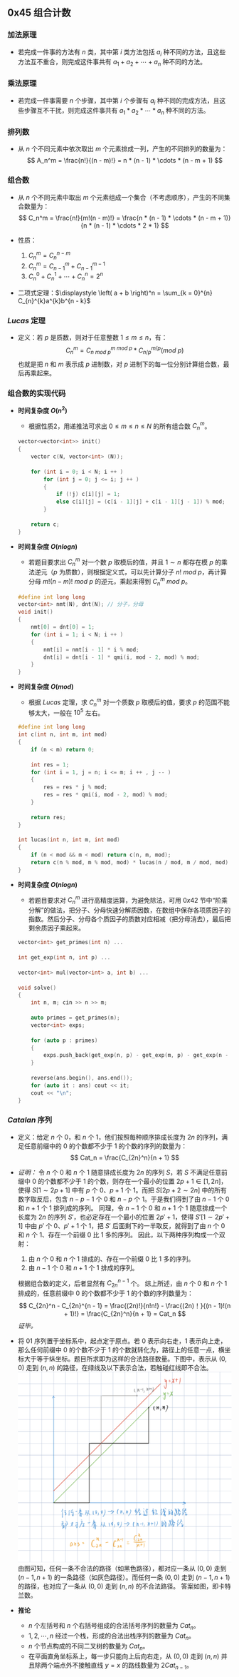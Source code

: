 ## 0x45 组合计数

### 加法原理

- 若完成一件事的方法有 $n$ 类，其中第 $i$ 类方法包括 $a_i$ 种不同的方法，且这些方法互不重合，则完成这件事共有 $a_1 + a_2 + \cdots + a_n$ 种不同的方法。

### 乘法原理

- 若完成一件事需要 $n$ 个步骤，其中第 $i$ 个步骤有 $a_i$ 种不同的完成方法，且这些步骤互不干扰，则完成这件事共有 $a_1 * a_2 * \cdots * a_n$ 种不同的方法。

### 排列数

- 从 $n$ 个不同元素中依次取出 $m$ 个元素排成一列，产生的不同排列的数量为：
$$
A_n^m = \frac{n!}{(n - m)!} = n * (n - 1) * \cdots * (n - m + 1)
$$

### 组合数

- 从 $n$ 个不同元素中取出 $m$ 个元素组成一个集合（不考虑顺序），产生的不同集合数量为：
$$
C_n^m = \frac{n!}{m!(n - m)!} = \frac{n * (n - 1) * \cdots * (n - m + 1)}{n * (n - 1) * \cdots * 2 * 1}
$$

- 性质：
  1. $\displaystyle C_n^m = C_n^{n - m}$
  2. $\displaystyle C_n^m = C_{n - 1}^m + C_{n - 1}^{m - 1}$
  3. $\displaystyle C_n^0 + C_n^1 + \cdots + C_n^n = 2^n$

- 二项式定理：$\displaystyle \left( a + b \right)^n = \sum_{k = 0}^{n} C_{n}^{k}a^{k}b^{n - k}$

### $Lucas$ 定理

- 定义：若 $p$ 是质数，则对于任意整数 $1 \leq m \leq n$，有：
  $$
  C_n^m = C_{n \ mod \ p}^{m \ mod \ p} * C_{n / p}^{m / p}(mod \ p)
  $$
  也就是把 $n$ 和 $m$ 表示成 $p$ 进制数，对 $p$ 进制下的每一位分别计算组合数，最后再乘起来。

### 组合数的实现代码

- **时间复杂度 $O(n^2)$**
  - 根据性质$2$，用递推法可求出 $0 \leq m \leq n \leq N$ 的所有组合数 $\displaystyle C_n^m$。
  ``` C++
  vector<vector<int>> init()
  {
      vector c(N, vector<int> (N));
      
      for (int i = 0; i < N; i ++ )
          for (int j = 0; j <= i; j ++ )
          {
              if (!j) c[i][j] = 1;
              else c[i][j] = (c[i - 1][j] + c[i - 1][j - 1]) % mod;   // 性质2
          }
              
      return c;
  }
  ```

- **时间复杂度 $O(nlogn)$**
  - 若题目要求出 $\displaystyle C_n^m$ 对一个数 $p$ 取模后的值，并且 $1 \sim n$ 都存在模 $p$ 的乘法逆元（$p$ 为质数），则根据定义式，可以先计算分子 $n! \ mod \ p$，再计算分母 $m!(n - m)! \ mod \ p$ 的逆元，乘起来得到 $\displaystyle C_n^m \ mod \ p$。
  ``` C++
  #define int long long
  vector<int> nmt(N), dnt(N); // 分子，分母
  void init()
  {
      nmt[0] = dnt[0] = 1;
      for (int i = 1; i < N; i ++ )
      {
          nmt[i] = nmt[i - 1] * i % mod;
          dnt[i] = dnt[i - 1] * qmi(i, mod - 2, mod) % mod;
      }
  }
  ```

- **时间复杂度 $O(mod)$**
  - 根据 $Lucas$ 定理，求 $C_n^m$ 对一个质数 $p$ 取模后的值，要求 $p$ 的范围不能够太大，一般在 $10^5$ 左右。
  ``` C++
  #define int long long
  int c(int n, int m, int mod)
  {
      if (n < m) return 0;
      
      int res = 1;
      for (int i = 1, j = n; i <= m; i ++ , j -- )
      {
          res = res * j % mod;
          res = res * qmi(i, mod - 2, mod) % mod;
      }
      
      return res;
  }

  int lucas(int n, int m, int mod)
  {
      if (n < mod && m < mod) return c(n, m, mod);
      return c(n % mod, m % mod, mod) * lucas(n / mod, m / mod, mod) % mod;
  }
  ```

- **时间复杂度 $O(nlogn)$**
  - 若题目要求对 $\displaystyle C_n^m$ 进行高精度运算，为避免除法，可用 $0x42$ 节中“阶乘分解”的做法，把分子、分母快速分解质因数，在数组中保存各项质因子的指数。然后分子、分母各个质因子的质数对应相减（把分母消去），最后把剩余质因子乘起来。
  ``` C++ 
  vector<int> get_primes(int n) ...

  int get_exp(int n, int p) ...

  vector<int> mul(vector<int> a, int b) ...

  void solve()
  {
      int n, m; cin >> n >> m;

      auto primes = get_primes(n);
      vector<int> exps;

      for (auto p : primes)
      {
          exps.push_back(get_exp(n, p) - get_exp(m, p) - get_exp(n - m, p));
      }

      reverse(ans.begin(), ans.end());
      for (auto it : ans) cout << it;
      cout << "\n";
  }
  ```

### $Catalan$ 序列

- 定义：给定 $n$ 个 $0$，和 $n$ 个 $1$，他们按照每种顺序排成长度为 $2n$ 的序列，满足任意前缀中的 $0$ 的个数都不少于 $1$ 的个数的序列的数量为：
$$
Cat_n = \frac{C_{2n}^n}{n + 1}
$$

- *证明：*
  令 $n$ 个 $0$ 和 $n$ 个 $1$ 随意排成长度为 $2n$ 的序列 $S$，若 $S$ 不满足任意前缀中 $0$ 的个数都不少于 $1$ 的个数，则存在一个最小的位置 $2p + 1 \in [1, 2n]$，使得 $S[1 \sim 2p + 1]$ 中有 $p$ 个 $0$、$p + 1$ 个 $1$。而把 $S[2p + 2 \sim 2n]$ 中的所有数字取反后，包含 $n - p - 1$ 个 $0$ 和 $n - p$ 个 $1$。于是我们得到了由 $n - 1$ 个 $0$ 和 $n + 1$ 个 $1$ 排列成的序列。
  同理，令 $n - 1$ 个 $0$ 和 $n + 1$ 个 $1$ 随意排成一个长度为 $2n$ 的序列 $S'$，也必定存在一个最小的位置 $2p' + 1$，使得 $S'[1 \sim 2p' + 1]$ 中由 $p'$ 个 $0$、$p' + 1$ 个 $1$，把 $S'$ 后面剩下的一半取反，就得到了由 $n$ 个 $0$ 和 $n$ 个 $1$、存在一个前缀 $0$ 比 $1$ 多的序列。
  因此，以下两种序列构成一个双射：
    1. 由 $n$ 个 $0$ 和 $n$ 个 $1$ 排成的、存在一个前缀 $0$ 比 $1$ 多的序列。
    2. 由 $n - 1$ 个 $0$ 和 $n + 1$ 个 $1$ 排成的序列。

  根据组合数的定义，后者显然有 $\displaystyle C_{2n}^{n - 1}$ 个。
  综上所述，由 $n$ 个 $0$ 和 $n$ 个 $1$ 排成的，任意前缀中 $0$ 的个数都不少于 $1$ 的个数的序列数量为：
  $$
  C_{2n}^n - C_{2n}^{n - 1} = \frac{(2n)!}{n!n!} - \frac{(2n)！}{(n - 1)!(n + 1)!} = \frac{C_{2n}^n}{n + 1} = Cat_n
  $$
  *证毕。*

- 将 $01$ 序列置于坐标系中，起点定于原点。若 $0$ 表示向右走，$1$ 表示向上走，那么任何前缀中 $0$ 的个数不少于 $1$ 的个数就转化为，路径上的任意一点，横坐标大于等于纵坐标。题目所求即为这样的合法路径数量。下图中，表示从 $(0,0)$ 走到 $(n,n)$ 的路径，在绿线及以下表示合法，若触碰红线即不合法。
![2_数学知识_组合计数_Catalan序列](../assets/2_%E6%95%B0%E5%AD%A6%E7%9F%A5%E8%AF%86_%E7%BB%84%E5%90%88%E8%AE%A1%E6%95%B0_Catalan%E5%BA%8F%E5%88%97.png)
由图可知，任何一条不合法的路径（如黑色路径），都对应一条从 $(0,0)$ 走到 $(n−1,n+1)$ 的一条路径（如灰色路径）。而任何一条 $(0,0)$ 走到 $(n−1,n+1)$ 的路径，也对应了一条从 $(0,0)$ 走到 $(n,n)$ 的不合法路径。
答案如图，即卡特兰数。

- **推论**
  - $n$ 个左括号和 $n$ 个右括号组成的合法括号序列的数量为 $Cat_n$。
  - $1,2,\cdots,n$ 经过一个栈，形成的合法出栈序列的数量为 $Cat_n$。
  - $n$ 个节点构成的不同二叉树的数量为 $Cat_n$。
  - 在平面直角坐标系上，每一步只能向上后向右走，从 $(0, 0)$ 走到 $(n, n)$ 并且除两个端点外不接触直线 $y = x$ 的路线数量为 $2Cat_{n - 1}$。